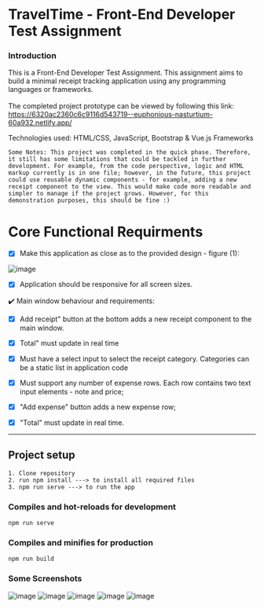 # TravelTime - Front-End Developer Test Assignment
### Introduction

This is a Front-End Developer Test Assignment. This assignment aims to build a minimal receipt tracking application using any programming languages or frameworks. </br></br> The completed project prototype can be viewed by following this link: https://6320ac2360c6c9116d543719--euphonious-nasturtium-60a932.netlify.app/

Technologies used: HTML/CSS, JavaScript, Bootstrap & Vue.js Frameworks

```
Some Notes: This project was completed in the quick phase. Therefore, it still has some limitations that could be tackled in further development. For example, from the code perspective, logic and HTML markup currently is in one file; however, in the future, this project could use reusable dynamic components - for example, adding a new receipt component to the view. This would make code more readable and simpler to manage if the project grows. However, for this demonstration purposes, this should be fine :)   

```



# Core Functional Requirments

- [x] Make this application as close as to the provided design - figure (1):

![image](https://user-images.githubusercontent.com/72602872/189955963-e76f7db1-d32b-4871-856c-fd193bc86747.png)

- [x] Application should be responsive for all screen sizes.

:heavy_check_mark: Main window behaviour and requirements:

- [x] Add receipt" button at the bottom adds a new receipt component to the main window.
- [x] Total" must update in real time
- [x] Must have a select input to select the receipt category. Categories can be a static list in application code
- [x] Must support any number of expense rows. Each row contains two text input elements - note and price;
- [x] "Add expense" button adds a new expense row;
- [x] "Total" must update in real time.


---


## Project setup
```
1. Clone repository
2. run npm install ---> to install all required files
3. npm run serve ---> to run the app
```

### Compiles and hot-reloads for development
```
npm run serve
```

### Compiles and minifies for production
```
npm run build
```

### Some Screenshots
![image](https://user-images.githubusercontent.com/72602872/189960025-3d59baac-1d54-44ce-84dc-43a43f249662.png)
![image](https://user-images.githubusercontent.com/72602872/189960091-204458a2-ade9-4942-a982-5607c31e3bd3.png)
![image](https://user-images.githubusercontent.com/72602872/189960239-cc5b6666-a24c-4bfa-87db-90cfc8870185.png)
![image](https://user-images.githubusercontent.com/72602872/189960382-e2fe2417-1414-4cc6-b647-c83baecdbc90.png)
![image](https://user-images.githubusercontent.com/72602872/189960486-1b6192d0-35af-49dc-a495-5994b2572bc1.png)







